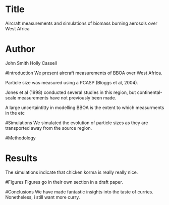 # Title
Aircraft measurements and simulations of biomass burning aerosols over West Africa


# Author
John Smith
Holly Cassell

#Introduction
We present aircraft measurements of BBOA over West Africa.

Particle size was measured using a PCASP (Bloggs et al, 2004).

Jones et al (1998) conducted several studies in this region, but continental-scale measurements have not previously been made.

A large uncertaintitty in modelling BBOA is the extent to which measurments in the etc 

#Simulations
We simulated the evolution of particle sizes as they are transported away from the source region.

#Methodology

# Results
The simulations indicate that chicken korma is really really nice.

#Figures
Figures go in their own section in a draft paper.

#Conclusions
We have made fantastic insights into the taste of curries. Nonetheless, i still want more curry.
